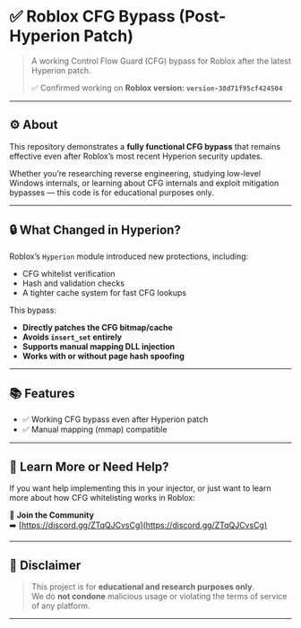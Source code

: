 # ✅ Roblox CFG Bypass (Post-Hyperion Patch)

> A working Control Flow Guard (CFG) bypass for Roblox after the latest Hyperion patch.
> 
> ✅ Confirmed working on **Roblox version: `version-38d71f95cf424504`**
---

## ⚙️ About

This repository demonstrates a **fully functional CFG bypass** that remains effective even after Roblox’s most recent Hyperion security updates.

Whether you’re researching reverse engineering, studying low-level Windows internals, or learning about CFG internals and exploit mitigation bypasses — this code is for educational purposes only.

---

## 🔒 What Changed in Hyperion?

Roblox’s `Hyperion` module introduced new protections, including:
- CFG whitelist verification
- Hash and validation checks
- A tighter cache system for fast CFG lookups

This bypass:
- **Directly patches the CFG bitmap/cache**
- **Avoids `insert_set` entirely**
- **Supports manual mapping DLL injection**
- **Works with or without page hash spoofing**

---

## 📚 Features

- ✅ Working CFG bypass even after Hyperion patch
- ✅ Manual mapping (mmap) compatible
---

## 🧠 Learn More or Need Help?

If you want help implementing this in your injector, or just want to learn more about how CFG whitelisting works in Roblox:

📌 **Join the Community**  
➡️ [https://discord.gg/ZTqQJCvsCg](https://discord.gg/ZTqQJCvsCg)

---

## 📂 Disclaimer

> This project is for **educational and research purposes only**.  
> We do **not condone** malicious usage or violating the terms of service of any platform.

---
